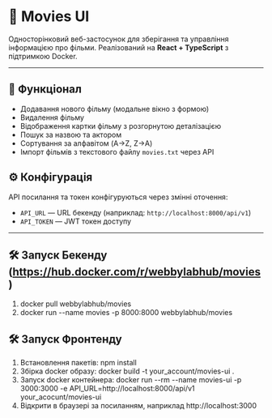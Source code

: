 # 🎥 Movies UI

Односторінковий веб-застосунок для зберігання та управління інформацією про фільми.
Реалізований на **React + TypeScript** з підтримкою Docker.

---

## 📌 Функціонал
- Додавання нового фільму (модальне вікно з формою)  
- Видалення фільму  
- Відображення картки фільму з розгорнутою деталізацією  
- Пошук за назвою та актором  
- Сортування за алфавітом (A→Z, Z→A)  
- Імпорт фільмів з текстового файлу `movies.txt` через API  

## ⚙️ Конфігурація
API посилання та токен конфігуруються через змінні оточення:
- `API_URL` — URL бекенду (наприклад: `http://localhost:8000/api/v1`)
- `API_TOKEN` — JWT токен доступу

---

## 🛠️ Запуск Бекенду (https://hub.docker.com/r/webbylabhub/movies)

1. docker pull webbylabhub/movies
2. docker run --name movies -p 8000:8000 webbylabhub/movies

## 🛠️ Запуск Фронтенду

1. Встановлення пакетів: npm install
2. Збірка docker образу: docker build -t your_account/movies-ui .
3. Запуск docker контейнера: docker run --rm --name movies-ui  -p 3000:3000  -e API_URL=http://localhost:8000/api/v1 your_acocunt/movies-ui
4. Відкрити в браузері за посиланням, наприклад http://localhost:3000
